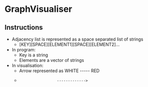 # GraphVisualiser

## Instructions
- Adjacency list is represented as a space separated list of strings<br>
    - [KEY][SPACE][ELEMENT1][SPACE][ELEMENT2]...<br>
- In program:
    - Key is a string
    - Elements are a vector of strings<br>
- In visualisation:
    - Arrow represented as WHITE ----- RED
    -                      ------------->
    
